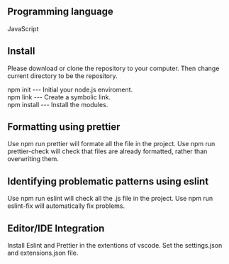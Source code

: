<h2>Programming language</h2>

JavaScript

<h2>Install</h2>

Please download or clone the repository to your computer. Then change current directory to be the repository. 

npm init     --- Initial your node.js enviroment.<br>
npm link     --- Create a symbolic link.<br>
npm install  --- Install the modules.<br>

<h2>Formatting using prettier</h2>
Use npm run prettier will formate all the file in the project.
Use npm run prettier-check will check that files are already formatted, rather than overwriting them.

<h2>Identifying problematic patterns using eslint</h2>
Use npm run eslint will check all the .js file in the project.
Use npm run eslint-fix will automatically fix problems.

<h2>Editor/IDE Integration</h2>
Install Eslint and Prettier in the extentions of vscode. Set the settings.json and extensions.json file.